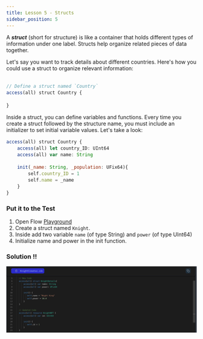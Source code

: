 ```yaml
---
title: Lesson 5 - Structs
sidebar_position: 5
---
```


A **_struct_** (short for structure) is like a container that holds different types of information under one label. Structs help organize related pieces of data together.

Let's say you want to track details about different countries. Here's how you could use a struct to organize relevant information:

```jsx

// Define a struct named `Country`
access(all) struct Country {

}

```

Inside a struct, you can define variables and functions. Every time you create a struct followed by the structure name, you must include an initializer to set initial variable values. Let's take a look:

```jsx
access(all) struct Country {
    access(all) let country_ID: UInt64
    access(all) var name: String

    init(_name: String, _population: UFix64){
        self.country_ID = 1
        self.name = _name
    }
}

```

### Put it to the Test

1. Open Flow [Playground](https://play.flow.com/)
2. Create a struct named `Knight`.
3. Inside add two variable `name` (of type String) and `power` (of type UInt64)
4. Initialize name and power in the init function.

### Solution !!

![Alt text](image-3.png)
